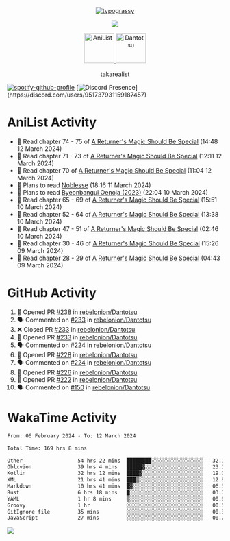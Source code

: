
<div align="center">
<a href="https://github.com/kawarimidoll/typograssy">
    <img alt="typograssy" src="https://typograssy.deno.dev/api?text=%E3%82%B8%E3%83%A7%E3%83%B3%E3%81%A7%E3%81%99%E3%80%82%E3%81%93%E3%82%93%E3%81%AB%E3%81%A1%E3%81%AF%20%20%5E%5E%20sup%20iam%20ibo%20--&&l0=none&l1=82d9d0&l2=027353&l3=038c4c&l4=01402e&bg=none&frame=none&speed=100&comment=">
</a>
</div>
<p align="center">
  <a href="https://skillicons.dev">
    <img src="https://skillicons.dev/icons?i=vscode,html,androidstudio,mysql,rust,python" />
  </a>
</p>

<p align="center">    
    <a href="https://anilist.co/user/ibo/">
      <img src="https://cdn.discordapp.com/attachments/952538817880018944/1205219416065712178/a_f54f910e2add364a3da3bb2f2fce0c72.gif?ex=65d7930c&is=65c51e0c&hm=9005f405718eef845dce134539f2fcaa1e07f6d8a2f1674db63f2fade2df09a4&" alt="AniList" style="width: 70px; height: auto;">
    </a>  
    <a href="https://discord.gg/4HPZ5nAWwM">
      <img src="https://cdn.discordapp.com/attachments/952538817880018944/1205223909918642247/Image_resizer.gif?ex=65d7973c&is=65c5223c&hm=bbc85d63f50fce49a6b7809df28d525baade2090fc305fbd0094bd24cd34cf56&" alt="Dantotsu" style="width: 70px; height: auto;">
    </a>
</p>

<p align="center">
takarealist
</p>

[![spotify-github-profile](https://spotify-github-profile.vercel.app/api/view?uid=216np2gahwfhcjozqmzomew7i&cover_image=true&theme=novatorem&show_offline=true&background_color=121212&interchange=false&bar_color=53b14f&bar_color_cover=true)](https://spotify-github-profile.vercel.app/api/view?uid=216np2gahwfhcjozqmzomew7i&redirect=true)
[![Discord Presence](https://lanyard-profile-readme.vercel.app/api/951737931159187457?theme=dark&bg=Oe1116&animated=false&hideDiscrim=true&borderRadius=30px&idleMessage=currently%20offline...)](https://discord.com/users/951737931159187457)


# AniList Activity

<!-- ANILIST_ACTIVITY:start -->

-   📖 Read chapter 74 - 75 of [A Returner's Magic Should Be Special](https://anilist.co/manga/105393) (14:48 12 March 2024)
-   📖 Read chapter 71 - 73 of [A Returner's Magic Should Be Special](https://anilist.co/manga/105393) (12:11 12 March 2024)
-   📖 Read chapter 70 of [A Returner's Magic Should Be Special](https://anilist.co/manga/105393) (11:04 12 March 2024)
-   📖 Plans to read [Noblesse](https://anilist.co/manga/59983) (18:16 11 March 2024)
-   📖 Plans to read [Byeonbangui Oenoja (2023)](https://anilist.co/manga/171335) (22:04 10 March 2024)
-   📖 Read chapter 65 - 69 of [A Returner's Magic Should Be Special](https://anilist.co/manga/105393) (15:51 10 March 2024)
-   📖 Read chapter 52 - 64 of [A Returner's Magic Should Be Special](https://anilist.co/manga/105393) (13:38 10 March 2024)
-   📖 Read chapter 47 - 51 of [A Returner's Magic Should Be Special](https://anilist.co/manga/105393) (02:46 10 March 2024)
-   📖 Read chapter 30 - 46 of [A Returner's Magic Should Be Special](https://anilist.co/manga/105393) (15:26 09 March 2024)
-   📖 Read chapter 28 - 29 of [A Returner's Magic Should Be Special](https://anilist.co/manga/105393) (04:43 09 March 2024)

<!-- ANILIST_ACTIVITY:end -->

# GitHub Activity

<!--START_SECTION:activity-->
1. 💪 Opened PR [#238](https://github.com/rebelonion/Dantotsu/pull/238) in [rebelonion/Dantotsu](https://github.com/rebelonion/Dantotsu)
2. 🗣 Commented on [#233](https://github.com/rebelonion/Dantotsu/pull/233#issuecomment-1989485362) in [rebelonion/Dantotsu](https://github.com/rebelonion/Dantotsu)
3. ❌ Closed PR [#233](https://github.com/rebelonion/Dantotsu/pull/233) in [rebelonion/Dantotsu](https://github.com/rebelonion/Dantotsu)
4. 💪 Opened PR [#233](https://github.com/rebelonion/Dantotsu/pull/233) in [rebelonion/Dantotsu](https://github.com/rebelonion/Dantotsu)
5. 🗣 Commented on [#224](https://github.com/rebelonion/Dantotsu/pull/224#issuecomment-1986682498) in [rebelonion/Dantotsu](https://github.com/rebelonion/Dantotsu)
6. 💪 Opened PR [#228](https://github.com/rebelonion/Dantotsu/pull/228) in [rebelonion/Dantotsu](https://github.com/rebelonion/Dantotsu)
7. 🗣 Commented on [#224](https://github.com/rebelonion/Dantotsu/pull/224#issuecomment-1986229407) in [rebelonion/Dantotsu](https://github.com/rebelonion/Dantotsu)
8. 💪 Opened PR [#226](https://github.com/rebelonion/Dantotsu/pull/226) in [rebelonion/Dantotsu](https://github.com/rebelonion/Dantotsu)
9. 💪 Opened PR [#222](https://github.com/rebelonion/Dantotsu/pull/222) in [rebelonion/Dantotsu](https://github.com/rebelonion/Dantotsu)
10. 🗣 Commented on [#150](https://github.com/rebelonion/Dantotsu/issues/150#issuecomment-1977606503) in [rebelonion/Dantotsu](https://github.com/rebelonion/Dantotsu)
<!--END_SECTION:activity-->

# WakaTime Activity

<!--START_SECTION:waka-->

```txt
From: 06 February 2024 - To: 12 March 2024

Total Time: 169 hrs 8 mins

Other                  54 hrs 22 mins  ████████░░░░░░░░░░░░░░░░░   32.15 %
Oblxvion               39 hrs 4 mins   █████▓░░░░░░░░░░░░░░░░░░░   23.10 %
Kotlin                 32 hrs 12 mins  ████▓░░░░░░░░░░░░░░░░░░░░   19.04 %
XML                    21 hrs 41 mins  ███▒░░░░░░░░░░░░░░░░░░░░░   12.82 %
Markdown               10 hrs 41 mins  █▓░░░░░░░░░░░░░░░░░░░░░░░   06.32 %
Rust                   6 hrs 18 mins   █░░░░░░░░░░░░░░░░░░░░░░░░   03.73 %
YAML                   1 hr 8 mins     ▒░░░░░░░░░░░░░░░░░░░░░░░░   00.67 %
Groovy                 1 hr            ░░░░░░░░░░░░░░░░░░░░░░░░░   00.59 %
GitIgnore file         35 mins         ░░░░░░░░░░░░░░░░░░░░░░░░░   00.35 %
JavaScript             27 mins         ░░░░░░░░░░░░░░░░░░░░░░░░░   00.27 %
```

<!--END_SECTION:waka-->

![](https://komarev.com/ghpvc/?username=sneazy-ibo&color=ff6e00&label=Counter&abbreviated=true)
